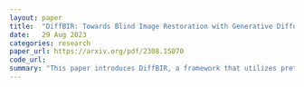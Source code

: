 ```yaml
---
layout: paper
title:  "DiffBIR: Towards Blind Image Restoration with Generative Diffusion Prior"
date:   29 Aug 2023
categories: research
paper_url: https://arxiv.org/pdf/2308.15070
code_url: 
summary: "This paper introduces DiffBIR, a framework that utilizes pretrained text-to-image diffusion models for blind image restoration. The two-stage pipeline involves pretraining a restoration module on various degradations to enhance real-world applicability, followed by the use of latent diffusion models for realistic restoration. The authors introduce a novel injective modulation sub-network, LAControlNet, for fine-tuning and employ pre-trained Stable Diffusion for its generative capabilities. Additionally, a controllable module allows users to adjust quality and fidelity during the denoising process. Extensive tests demonstrate DiffBIR's superiority in blind image super-resolution and face restoration tasks across synthetic and real-world datasets."
---
```


